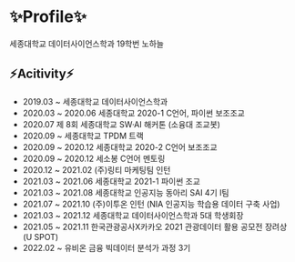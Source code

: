 # ✨Profile✨
세종대학교 데이터사이언스학과 19학번 노하늘

## ⚡Acitivity⚡
- 2019.03 ~ 세종대학교 데이터사이언스학과
- 2020.03 ~ 2020.06 세종대학교 2020-1 C언어, 파이썬 보조조교
- 2020.07 제 8회 세종대학교 SW·AI 해커톤 (소융대 조교봇)
- 2020.09 ~ 세종대학교 TPDM 트랙
- 2020.09 ~ 2020.12 세종대학교 2020-2 C언어 보조조교
- 2020.09 ~ 2020.12 세소봉 C언어 멘토링
- 2020.12 ~ 2021.02 (주)링티 마케팅팀 인턴
- 2021.03 ~ 2021.06 세종대학교 2021-1 파이썬 조교
- 2021.03 ~ 2021.08 세종대학교 인공지능 동아리 SAI 4기 I팀
- 2021.07 ~ 2021.10 (주)이투온 인턴 (NIA 인공지능 학습용 데이터 구축 사업)
- 2021.03 ~ 2021.12 세종대학교 데이터사이언스학과 5대 학생회장
- 2021.05 ~ 2021.11 한국관광공사X카카오 2021 관광데이터 활용 공모전 장려상 (U SPOT)
- 2022.02 ~ 유비온 금융 빅데이터 분석가 과정 3기
